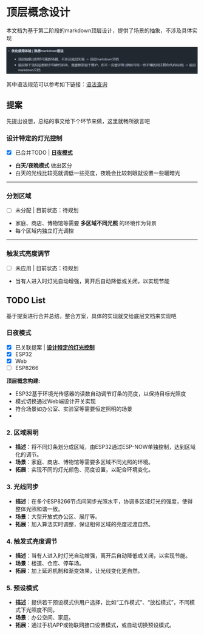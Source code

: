 # 顶层概念设计

本文档为基于第二阶段的markdown顶层设计，提供了场景的抽象，不涉及具体实现

![顶层抽象出总结可能的场景，不涉及底层实现](../Pic/func-1.jpg)

其中语法规范可以参考如下链接：[语法查询](https://markdown.com.cn/basic-syntax/)

## 提案

先提出设想，总结的事交给下个环节来做，这里就畅所欲言吧

### 设计特定的灯光控制

- [x] 已合并TODO | [**日夜模式**](Top-level.md#日夜模式)

- **白天/夜晚模式** 做出区分
- 白天的光线比较亮就调低一些亮度，夜晚会比较刺眼就设置一些暖暗光

---

### 分划区域

- [ ] 未分配 | 目前状态：待规划

- 家庭、商店、博物馆等需要 **多区域不同光照** 的环境作为背景
- 每个区域内独立灯光调控

---

### 触发式亮度调节

- [ ] 未应用 | 目前状态：待规划

- 当有人进入时灯光自动增强，离开后自动降低或关闭，以实现节能

## TODO List

基于提案进行合并总结，整合方案，具体的实现就交给底层文档来实现吧

### 日夜模式

- [x] 已关联提案 | [**设计特定的灯光控制**](Top-level.md#设计特定的灯光控制)
- [x] ESP32
- [x] Web
- [ ] ESP8266

**顶层概念构建:**

- ESP32基于环境光传感器的读数自动调节灯条的亮度，以保持目标光照度
- 模式切换通过Web端设计开关实现
- 符合场景如办公室、实验室等需要恒定照明的场景
- 

### 2. **区域照明**

- **描述**：将不同灯条划分成区域，由ESP32通过ESP-NOW单独控制，达到区域化的调节。
- **场景**：家庭、商店、博物馆等需要多区域不同光照的环境。
- **拓展**：实现不同的灯光颜色、亮度设置，以配合环境变化。

### 3. **光线同步**

- **描述**：在多个ESP8266节点间同步光照水平，协调多区域灯光的强度，使得整体光照和谐一致。
- **场景**：大型开放式办公区、展厅等。
- **拓展**：加入算法实时调整，保证相邻区域的亮度过渡自然。

### 4. **触发式亮度调节**

- **描述**：当有人进入时灯光自动增强，离开后自动降低或关闭，以实现节能。
- **场景**：楼道、仓库、停车场。
- **拓展**：加上延迟机制和渐变效果，让光线变化更自然。

### 5. **预设模式**

- **描述**：提供若干预设模式供用户选择，比如“工作模式”、“放松模式”，不同模式下光照度不同。
- **场景**：办公空间、家庭。
- **拓展**：通过手机APP或物联网接口设置模式，或自动切换预设模式。
